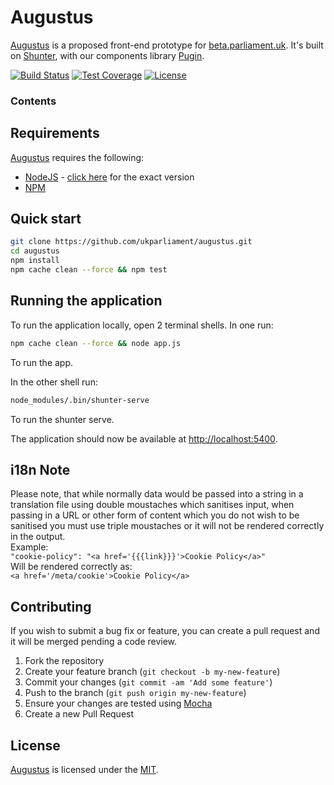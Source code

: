 # Augustus
[Augustus][augustus] is a proposed front-end prototype for [beta.parliament.uk][beta]. It's built on [Shunter][shunter], with our components library [Pugin][pugin].

[![Build Status][shield-travis]][info-travis] [![Test Coverage][shield-coveralls]][info-coveralls] [![License][shield-license]][info-license]

### Contents
<!-- START doctoc -->
<!-- END doctoc -->

## Requirements
[Augustus][augustus] requires the following:
* [NodeJS][node] - [click here][node-version] for the exact version
* [NPM][npm]

## Quick start
```bash
git clone https://github.com/ukparliament/augustus.git
cd augustus
npm install
npm cache clean --force && npm test
```

## Running the application
To run the application locally, open 2 terminal shells. In one run:

```bash
npm cache clean --force && node app.js
```
To run the app.

In the other shell run:

```bash
node_modules/.bin/shunter-serve
```
To run the shunter serve.

The application should now be available at [http://localhost:5400][local].

## i18n Note
Please note, that while normally data would be passed into a string in a translation file using double moustaches which sanitises input, when passing in a URL or other form of content which you do not wish to be sanitised you must use triple moustaches or it will not be rendered correctly in the output.  
Example:  
`"cookie-policy": "<a href='{{{link}}}'>Cookie Policy</a>"`  
Will be rendered correctly as:  
`<a href='/meta/cookie'>Cookie Policy</a>`

## Contributing
If you wish to submit a bug fix or feature, you can create a pull request and it will be merged pending a code review.

1. Fork the repository
1. Create your feature branch (`git checkout -b my-new-feature`)
1. Commit your changes (`git commit -am 'Add some feature'`)
1. Push to the branch (`git push origin my-new-feature`)
1. Ensure your changes are tested using [Mocha][mocha]
1. Create a new Pull Request

## License
[Augustus][augustus] is licensed under the [MIT][info-license].

[augustus]: https://github.com/ukparliament/augustus
[beta]: https://beta.parliament.uk
[shunter]: https://github.com/springernature/shunter
[pugin]: https://github.com/ukparliament/parliament.uk-pugin
[node]: https://nodejs.org/
[node-version]: https://github.com/ukparliament/augustus/blob/master/.node-version
[npm]: https://www.npmjs.com/
[local]: http://localhost:5400
[mocha]: https://mochajs.org/

[info-travis]:   https://travis-ci.org/ukparliament/augustus
[shield-travis]: https://img.shields.io/travis/ukparliament/augustus.svg

[info-coveralls]:   https://coveralls.io/github/ukparliament/augustus
[shield-coveralls]: https://img.shields.io/coveralls/ukparliament/augustus.svg

[info-license]:   https://github.com/ukparliament/augustus/blob/master/LICENSE
[shield-license]: https://img.shields.io/badge/license-MIT-blue.svg
